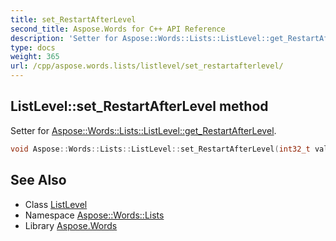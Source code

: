 ```yaml
---
title: set_RestartAfterLevel
second_title: Aspose.Words for C++ API Reference
description: 'Setter for Aspose::Words::Lists::ListLevel::get_RestartAfterLevel.'
type: docs
weight: 365
url: /cpp/aspose.words.lists/listlevel/set_restartafterlevel/
---
```

## ListLevel::set_RestartAfterLevel method


Setter for [Aspose::Words::Lists::ListLevel::get_RestartAfterLevel](../get_restartafterlevel/).

```cpp
void Aspose::Words::Lists::ListLevel::set_RestartAfterLevel(int32_t value)
```

## See Also

* Class [ListLevel](../)
* Namespace [Aspose::Words::Lists](../../)
* Library [Aspose.Words](../../../)

